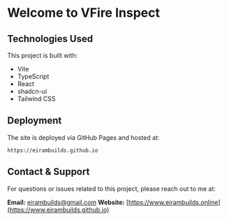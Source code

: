 # Welcome to VFire Inspect

## Technologies Used

This project is built with:

* Vite
* TypeScript
* React
* shadcn-ui
* Tailwind CSS

## Deployment

The site is deployed via GitHub Pages and hosted at:

```
https://eirambuilds.github.io
```

<!-- To update the live site, simply build and push changes to the repository:

```bash
npm run build
git add .
git commit -m "Update portfolio"
git push origin main
``` -->

## Contact & Support

For questions or issues related to this project, please reach out to me at:

**Email:** [eirambuilds@gmail.com](mailto:eirambuilds@gmail.com)
**Website:** [https://www.eirambuilds.online](https://www.eirambuilds.github.io)